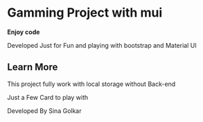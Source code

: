# Gamming Project with mui 



**Enjoy code**
 
Developed Just for Fun and playing with bootstrap and Material UI

## Learn More

This project fully work with local storage without Back-end

Just a Few Card to play with

 

 Developed By Sina Golkar
